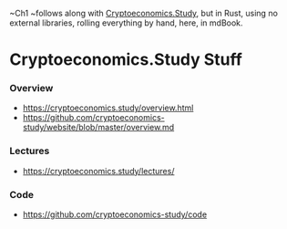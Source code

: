 ~Ch1 ~follows along with [Cryptoeconomics.Study](https://cryptoeconomics.study), but in Rust, using no external libraries, rolling everything by hand, here, in mdBook.

# Cryptoeconomics.Study Stuff

### Overview
- https://cryptoeconomics.study/overview.html
- https://github.com/cryptoeconomics-study/website/blob/master/overview.md

### Lectures
- https://cryptoeconomics.study/lectures/

### Code
- https://github.com/cryptoeconomics-study/code
